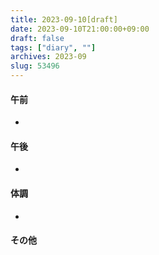 ```yaml
---
title: 2023-09-10[draft]
date: 2023-09-10T21:00:00+09:00
draft: false
tags: ["diary", ""]
archives: 2023-09
slug: 53496
---
```

#### 午前
- 
#### 午後
- 
#### 体調
- 
#### その他
